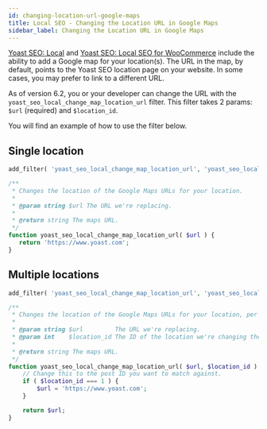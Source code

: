 ```yaml
---
id: changing-location-url-google-maps
title: Local SEO - Changing the Location URL in Google Maps
sidebar_label: Changing the Location URL in Google Maps
---
```

[Yoast SEO: Local](https://yoast.com/wordpress/plugins/local-seo/) and [Yoast SEO: Local SEO for WooCommerce](https://yoast.com/wordpress/plugins/local-seo-for-woocommerce/) include the ability to add a Google map for your location(s). The URL in the map, by default, points to the Yoast SEO location page on your website. In some cases, you may prefer to link to a different URL.

As of version 6.2, you or your developer can change the URL with the `yoast_seo_local_change_map_location_url` filter. This filter takes 2 params: `$url` (required) and `$location_id`.

You will find an example of how to use the filter below.

## Single location
```php
add_filter( 'yoast_seo_local_change_map_location_url', 'yoast_seo_local_change_map_location_url', 10, 1 );

/**
 * Changes the location of the Google Maps URLs for your location.
 *
 * @param string $url The URL we're replacing.
 *
 * @return string The maps URL.
 */
function yoast_seo_local_change_map_location_url( $url ) {
   return 'https://www.yoast.com';
}
```

## Multiple locations
```php
add_filter( 'yoast_seo_local_change_map_location_url', 'yoast_seo_local_change_map_location_url', 10, 2 );

/**
 * Changes the location of the Google Maps URLs for your location, per location.
 *
 * @param string $url         The URL we're replacing.
 * @param int    $location_id The ID of the location we're changing the map for.
 *
 * @return string The maps URL.
 */
function yoast_seo_local_change_map_location_url( $url, $location_id ) {
    // Change this to the post ID you want to match against.
    if ( $location_id === 1 ) {
        $url = 'https://www.yoast.com';
    }

    return $url;
}
```
